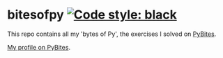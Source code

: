 # bitesofpy [![Code style: black](https://img.shields.io/badge/code%20style-black-000000.svg)](https://github.com/ambv/black)

This repo contains all my 'bytes of Py', the exercises I solved on [PyBites](https://codechalleng.es/).

[My profile on PyBites](https://codechalleng.es/profiles/markgreene74).
